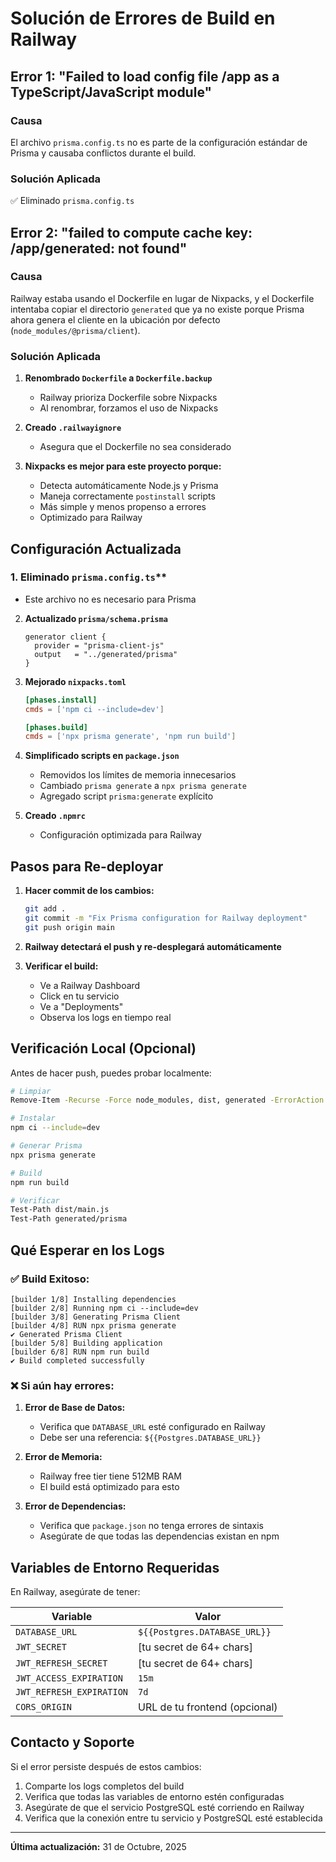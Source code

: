 # Solución de Errores de Build en Railway

## Error 1: "Failed to load config file /app as a TypeScript/JavaScript module"

### Causa
El archivo `prisma.config.ts` no es parte de la configuración estándar de Prisma y causaba conflictos durante el build.

### Solución Aplicada
✅ Eliminado `prisma.config.ts`

## Error 2: "failed to compute cache key: /app/generated: not found"

### Causa
Railway estaba usando el Dockerfile en lugar de Nixpacks, y el Dockerfile intentaba copiar el directorio `generated` que ya no existe porque Prisma ahora genera el cliente en la ubicación por defecto (`node_modules/@prisma/client`).

### Solución Aplicada

1. **Renombrado `Dockerfile` a `Dockerfile.backup`**
   - Railway prioriza Dockerfile sobre Nixpacks
   - Al renombrar, forzamos el uso de Nixpacks

2. **Creado `.railwayignore`**
   - Asegura que el Dockerfile no sea considerado

3. **Nixpacks es mejor para este proyecto porque:**
   - Detecta automáticamente Node.js y Prisma
   - Maneja correctamente `postinstall` scripts
   - Más simple y menos propenso a errores
   - Optimizado para Railway

## Configuración Actualizada

### 1. Eliminado `prisma.config.ts`**
   - Este archivo no es necesario para Prisma

2. **Actualizado `prisma/schema.prisma`**
   ```prisma
   generator client {
     provider = "prisma-client-js"
     output   = "../generated/prisma"
   }
   ```

3. **Mejorado `nixpacks.toml`**
   ```toml
   [phases.install]
   cmds = ['npm ci --include=dev']
   
   [phases.build]
   cmds = ['npx prisma generate', 'npm run build']
   ```

4. **Simplificado scripts en `package.json`**
   - Removidos los límites de memoria innecesarios
   - Cambiado `prisma generate` a `npx prisma generate`
   - Agregado script `prisma:generate` explícito

5. **Creado `.npmrc`**
   - Configuración optimizada para Railway

## Pasos para Re-deployar

1. **Hacer commit de los cambios:**
   ```bash
   git add .
   git commit -m "Fix Prisma configuration for Railway deployment"
   git push origin main
   ```

2. **Railway detectará el push y re-desplegará automáticamente**

3. **Verificar el build:**
   - Ve a Railway Dashboard
   - Click en tu servicio
   - Ve a "Deployments"
   - Observa los logs en tiempo real

## Verificación Local (Opcional)

Antes de hacer push, puedes probar localmente:

```bash
# Limpiar
Remove-Item -Recurse -Force node_modules, dist, generated -ErrorAction SilentlyContinue

# Instalar
npm ci --include=dev

# Generar Prisma
npx prisma generate

# Build
npm run build

# Verificar
Test-Path dist/main.js
Test-Path generated/prisma
```

## Qué Esperar en los Logs

### ✅ Build Exitoso:
```
[builder 1/8] Installing dependencies
[builder 2/8] Running npm ci --include=dev
[builder 3/8] Generating Prisma Client
[builder 4/8] RUN npx prisma generate
✔ Generated Prisma Client
[builder 5/8] Building application
[builder 6/8] RUN npm run build
✔ Build completed successfully
```

### ❌ Si aún hay errores:

1. **Error de Base de Datos:**
   - Verifica que `DATABASE_URL` esté configurado en Railway
   - Debe ser una referencia: `${{Postgres.DATABASE_URL}}`

2. **Error de Memoria:**
   - Railway free tier tiene 512MB RAM
   - El build está optimizado para esto

3. **Error de Dependencias:**
   - Verifica que `package.json` no tenga errores de sintaxis
   - Asegúrate de que todas las dependencias existan en npm

## Variables de Entorno Requeridas

En Railway, asegúrate de tener:

| Variable | Valor |
|----------|-------|
| `DATABASE_URL` | `${{Postgres.DATABASE_URL}}` |
| `JWT_SECRET` | [tu secret de 64+ chars] |
| `JWT_REFRESH_SECRET` | [tu secret de 64+ chars] |
| `JWT_ACCESS_EXPIRATION` | `15m` |
| `JWT_REFRESH_EXPIRATION` | `7d` |
| `CORS_ORIGIN` | URL de tu frontend (opcional) |

## Contacto y Soporte

Si el error persiste después de estos cambios:

1. Comparte los logs completos del build
2. Verifica que todas las variables de entorno estén configuradas
3. Asegúrate de que el servicio PostgreSQL esté corriendo en Railway
4. Verifica que la conexión entre tu servicio y PostgreSQL esté establecida

---

**Última actualización:** 31 de Octubre, 2025
